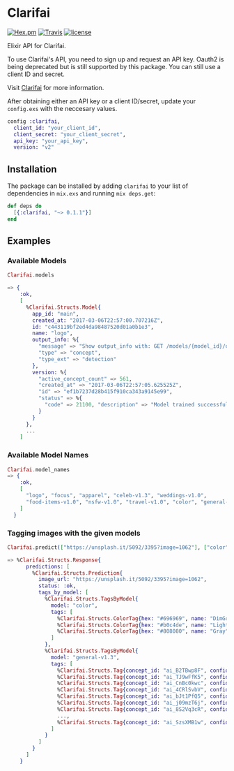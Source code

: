 # Clarifai

[![Hex.pm](https://img.shields.io/hexpm/v/clarifai.svg)](https://hex.pm/packages/clarifai)
[![Travis](https://img.shields.io/travis/ChanChar/clarifai.svg)](https://travis-ci.org/ChanChar/clarifai)
[![license](https://img.shields.io/github/license/chanchar/clarifai.svg)](https://github.com/ChanChar/clarifai/blob/master/LICENSE)

Elixir API for Clarifai.

To use Clarifai's API, you need to sign up and request an API key.
Oauth2 is being deprecated but is still supported by this package. You can still use a client ID and secret.

Visit [Clarifai](https://developer.clarifai.com/) for more information.

After obtaining either an API key or a client ID/secret, update your `config.exs` with the neccesary values.

```elixir
config :clarifai,
  client_id: "your_client_id",
  client_secret: "your_client_secret",
  api_key: "your_api_key",
  version: "v2"
```

## Installation

The package can be installed by adding `clarifai` to your list of dependencies in `mix.exs` and running `mix deps.get`:

```elixir
def deps do
  [{:clarifai, "~> 0.1.1"}]
end
```

## Examples

### Available Models

```elixir
Clarifai.models

=> {
    :ok,
    [
      %Clarifai.Structs.Model{
        app_id: "main",
        created_at: "2017-03-06T22:57:00.707216Z",
        id: "c443119bf2ed4da98487520d01a0b1e3",
        name: "logo",
        output_info: %{
          "message" => "Show output_info with: GET /models/{model_id}/output_info",
          "type" => "concept",
          "type_ext" => "detection"
        },
        version: %{
          "active_concept_count" => 561,
          "created_at" => "2017-03-06T22:57:05.625525Z",
          "id" => "ef1b7237d28b415f910ca343a9145e99",
          "status" => %{
            "code" => 21100, "description" => "Model trained successfully"
          }
        }
      },
      ...
    ]
```

### Available Model Names

```elixir
Clarifai.model_names
=> {
    :ok,
    [
      "logo", "focus", "apparel", "celeb-v1.3", "weddings-v1.0",
      "food-items-v1.0", "nsfw-v1.0", "travel-v1.0", "color", "general-v1.3"
    ]
  }
```

### Tagging images with the given models

```elixir
Clarifai.predict(["https://unsplash.it/5092/3395?image=1062"], ["color", "general-v1.3"])

=> %Clarifai.Structs.Response{
      predictions: [
        %Clarifai.Structs.Prediction{
          image_url: "https://unsplash.it/5092/3395?image=1062",
          status: :ok,
          tags_by_model: [
            %Clarifai.Structs.TagsByModel{
              model: "color",
              tags: [
                %Clarifai.Structs.ColorTag{hex: "#696969", name: "DimGray", value: 0.20425},
                %Clarifai.Structs.ColorTag{hex: "#b0c4de", name: "LightSteelBlue", value: 0.40675},
                %Clarifai.Structs.ColorTag{hex: "#808080", name: "Gray", value: 0.389}
              ]
            },
            %Clarifai.Structs.TagsByModel{
              model: "general-v1.3",
              tags: [
                %Clarifai.Structs.Tag{concept_id: "ai_B2TBwp8F", confidence: 0.9732083, name: "bed"},
                %Clarifai.Structs.Tag{concept_id: "ai_TJ9wFfK5", confidence: 0.96748126, name: "portrait"},
                %Clarifai.Structs.Tag{concept_id: "ai_CnBc0kwc", confidence: 0.94953597, name: "sleep"},
                %Clarifai.Structs.Tag{concept_id: "ai_4CRlSvbV", confidence: 0.9400542, name: "cute"},
                %Clarifai.Structs.Tag{concept_id: "ai_bJt1PfQ5", confidence: 0.91432786, name: "bedroom"},
                %Clarifai.Structs.Tag{concept_id: "ai_j09mzT6j", confidence: 0.9100505, name: "family"},
                %Clarifai.Structs.Tag{concept_id: "ai_8S2Vq3cR", confidence: 0.89849144, name: "dog"},
                ...,
                %Clarifai.Structs.Tag{concept_id: "ai_SzsXMB1w", confidence: 0.7452092, name: "animal"}
              ]
            }
          ]
        }
      ]
    }
```
